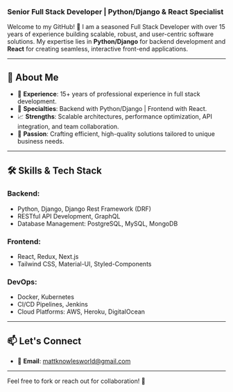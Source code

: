 ### Senior Full Stack Developer | Python/Django & React Specialist  

Welcome to my GitHub! 👋 I am a seasoned Full Stack Developer with over 15 years of experience building scalable, robust, and user-centric software solutions. My expertise lies in **Python/Django** for backend development and **React** for creating seamless, interactive front-end applications.

---

## 🚀 About Me  

- 🌟 **Experience**: 15+ years of professional experience in full stack development.  
- 🔧 **Specialties**: Backend with Python/Django | Frontend with React.  
- 📈 **Strengths**: Scalable architectures, performance optimization, API integration, and team collaboration.  
- 📍 **Passion**: Crafting efficient, high-quality solutions tailored to unique business needs.

---

## 🛠️ Skills & Tech Stack  

### **Backend:**  
- Python, Django, Django Rest Framework (DRF)  
- RESTful API Development, GraphQL  
- Database Management: PostgreSQL, MySQL, MongoDB  

### **Frontend:**  
- React, Redux, Next.js  
- Tailwind CSS, Material-UI, Styled-Components  

### **DevOps:**  
- Docker, Kubernetes  
- CI/CD Pipelines, Jenkins  
- Cloud Platforms: AWS, Heroku, DigitalOcean

---

## 📫 Let's Connect
- 💌 **Email**: [mattknowlesworld@gmail.com](mailto:mattknowlesworld@gmail.com)
--- 

Feel free to fork or reach out for collaboration! 🌟
